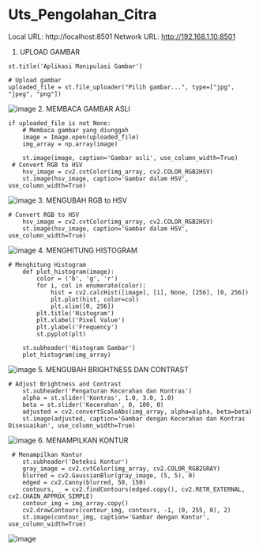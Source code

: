 # Uts_Pengolahan_Citra

Local URL: http://localhost:8501
  Network URL: http://192.168.1.10:8501

  
1. UPLOAD GAMBAR
```
st.title('Aplikasi Manipulasi Gambar')

# Upload gambar
uploaded_file = st.file_uploader("Pilih gambar...", type=["jpg", "jpeg", "png"])
```
![image](https://github.com/heyytayo963/uts_pengolahan_citra/assets/115687740/ba5143da-5f5d-4b74-a7a3-8653523aa0f4)
2. MEMBACA GAMBAR ASLI
```
if uploaded_file is not None:
    # Membaca gambar yang diunggah
    image = Image.open(uploaded_file)
    img_array = np.array(image)

    st.image(image, caption='Gambar asli', use_column_width=True)
 # Convert RGB to HSV
    hsv_image = cv2.cvtColor(img_array, cv2.COLOR_RGB2HSV)
    st.image(hsv_image, caption='Gambar dalam HSV', use_column_width=True)
```
![image](https://github.com/heyytayo963/uts_pengolahan_citra/assets/115687740/d67ae79d-34a4-46cd-8461-d73db9f0dcc0)
3. MENGUBAH RGB to HSV 
```
# Convert RGB to HSV
    hsv_image = cv2.cvtColor(img_array, cv2.COLOR_RGB2HSV)
    st.image(hsv_image, caption='Gambar dalam HSV', use_column_width=True)
```
![image](https://github.com/heyytayo963/uts_pengolahan_citra/assets/115687740/ae751437-1713-4b05-8b3b-42d8d4dc99fd)
4. MENGHITUNG HISTOGRAM
```
# Menghitung Histogram
    def plot_histogram(image):
        color = ('b', 'g', 'r')
        for i, col in enumerate(color):
            hist = cv2.calcHist([image], [i], None, [256], [0, 256])
            plt.plot(hist, color=col)
            plt.xlim([0, 256])
        plt.title('Histogram')
        plt.xlabel('Pixel Value')
        plt.ylabel('Frequency')
        st.pyplot(plt)

    st.subheader('Histogram Gambar')
    plot_histogram(img_array)

```
![image](https://github.com/heyytayo963/uts_pengolahan_citra/assets/115687740/4f660d7f-91cf-4720-acbb-f9ceb53a29fa)
5. MENGUBAH BRIGHTNESS DAN CONTRAST
```
# Adjust Brightness and Contrast
    st.subheader('Pengaturan Kecerahan dan Kontras')
    alpha = st.slider('Kontras', 1.0, 3.0, 1.0)
    beta = st.slider('Kecerahan', 0, 100, 0)
    adjusted = cv2.convertScaleAbs(img_array, alpha=alpha, beta=beta)
    st.image(adjusted, caption='Gambar dengan Kecerahan dan Kontras Disesuaikan', use_column_width=True)
```
![image](https://github.com/heyytayo963/uts_pengolahan_citra/assets/115687740/436ce4d4-36ff-4fa0-bf9c-e8ba4fa921f6)
6. MENAMPILKAN KONTUR
```
 # Menampilkan Kontur
    st.subheader('Deteksi Kontur')
    gray_image = cv2.cvtColor(img_array, cv2.COLOR_RGB2GRAY)
    blurred = cv2.GaussianBlur(gray_image, (5, 5), 0)
    edged = cv2.Canny(blurred, 50, 150)
    contours, _ = cv2.findContours(edged.copy(), cv2.RETR_EXTERNAL, cv2.CHAIN_APPROX_SIMPLE)
    contour_img = img_array.copy()
    cv2.drawContours(contour_img, contours, -1, (0, 255, 0), 2)
    st.image(contour_img, caption='Gambar dengan Kontur', use_column_width=True)
```
![image](https://github.com/heyytayo963/uts_pengolahan_citra/assets/115687740/15243ea3-04c6-4560-805f-0a62fdb66150)
